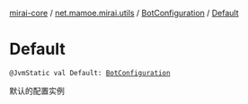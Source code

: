 [mirai-core](../../index.md) / [net.mamoe.mirai.utils](../index.md) / [BotConfiguration](index.md) / [Default](./-default.md)

# Default

`@JvmStatic val Default: `[`BotConfiguration`](index.md)

默认的配置实例

